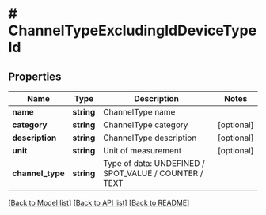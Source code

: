 # # ChannelTypeExcludingIdDeviceTypeId

## Properties

Name | Type | Description | Notes
------------ | ------------- | ------------- | -------------
**name** | **string** | ChannelType name | 
**category** | **string** | ChannelType category | [optional] 
**description** | **string** | ChannelType description | [optional] 
**unit** | **string** | Unit of measurement | [optional] 
**channel_type** | **string** | Type of data: UNDEFINED / SPOT_VALUE / COUNTER / TEXT | 

[[Back to Model list]](../../README.md#documentation-for-models) [[Back to API list]](../../README.md#documentation-for-api-endpoints) [[Back to README]](../../README.md)


